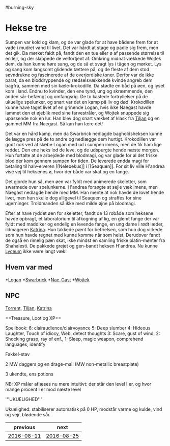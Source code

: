 #burning-sky

# Hekse tre 
Sumpen var kold og klam, og de var glade for at have bådene frem for at vade i mudret vand til livet. Det var hårdt at stage og padle sig frem, men det gik. Da mørket faldt på, fandt den en tue eller ø af passende størrelse til en lejr, og der slappede de velfortjent af. Omkring midnat vækkede Wojtek dem, da han kunne høre sang, og de så et svagt lys i tågen og mørket. Lys og sang kom langsomt glidende tættere på, og de fleste af dem stod søvndrukne og fascinerede af de overjordiske toner. Derfor var de ikke parat, da en bloddryppende og rædselsvækkende kvinde angreb dem bagfra, sammen med sin kæle-krokodille. Da stødte en båd på øen, og lyset kom i land. Endnu to kvinder, den ene tynd, ung og skræmmende, den anden sår-befængt og omfangsrig. De to kastede fortryllelser på de ukuelige spelunker, og snart var det en kamp på liv og død. Krokodillen kunne have taget livet af en grinende Logan, hvis ikke Naegast havde lammet den et øjeblik med sine farvestråler, og Wojtek snuppede sig upassende nok en lur. Han blev dog snart vækket af klask fra [Tiljan](./Tiljan.md) og en gammel MM fra Naegast. Så kan han lære det!

Det var en hård kamp, men da Swarbrick nedlagde bagholdsheksen kunne de lægge pres på de to andre og nedlægge dem hurtigt. Krokodillen var godt nok ved at slæbe Logan med ud i sumpen imens, men de fik ham lige reddet. Den ene heks lod de leve, og de udspurgte hende næste morgen. Hun fortalte at de arbejdede med blodmagi, og var glade for al det friske blod der kom gennem sumpen for tiden. De leverede endda magi for betaling til halv-elveren [[Nelebekus]] i [[Seaquen]]. For sit liv ville H'andrea vise vej til heksenes ø, hvor der både var skat og en fange. 

Det gjorde hun så, men øen var fyldt med animerede skeletter, som swarmede over spelunkerne. H'andrea forsøgte at sejle væk imens, men Naegast nedlagde hende med MM. Han mente at nok havde de lovet hende livet, men hun skulle dog alligevel til Seaquen og straffes for sine ugerninger. Troldmanden så ikke med milde øjne på blodmagi.

Efter at have ryddet øen for skeletter, fandt de 13 robåde som heksene havde opbragt, et laboratorium til afkogning af lig, en glemt fange der var fyldt med maddiker og endelig en levende fange, en ung dame i rødt læder, ildmageren [Katrina](./Katrina.md). Hun takkede pænt for befrielsen, som hun dog virkede som hun havde regnet med kunne komme når som helst. Derudover fandt de også en rimelig pæn skat, ikke mindst en samling friske platin-mønter fra Shahalesti. De pakkede grejet og gen-bandt heksen H'andrea. Nu kunne [Lyceum](./Lyceum.md) ikke være langt væk!

## Hvem var med
*[Logan](./Logan.md)
*[Swarbrick](./Swarbrick%20Everwood.md)
*[Nae-Gast](./Nae-Gast%20Oldknist.md)
*[Wojtek](./Wojtek.md)


## NPC
[Torrent](./Torrent.md), [Tiljan](./Tiljan.md), [Katrina](./Katrina.md)

==Treasure, Loot og XP==


Spellbook: 6: clairaudience/clairvoyance 5: Deep slumber 4: Hideous Laughter, Touch of idiocy, Web, detect thoughts 3: Scare, gust of wind, 2: Shocking grasp, ray of enf., 1: Sleep, magic weapon, comprehend languages, identify

Fakkel-stav

2 MW daggers og en drage-mail (MW non-metallic breastplate)

3 ukendte, ens potions

NB: XP måler aflæses nu mere intuitivt: der står den level I er, og hvor mange procent I er mod næste level



'''UKUELIGHED'''

Ukuelighed: stabiliserer automatisk på 0 HP, modstår varme og kulde, vind og vejr, blødende sår.

| previous | next |
| --- | --- |
| [2016-08-11](./2016-08-11.md) | [2016-08-25](./2016-08-25.md) |
